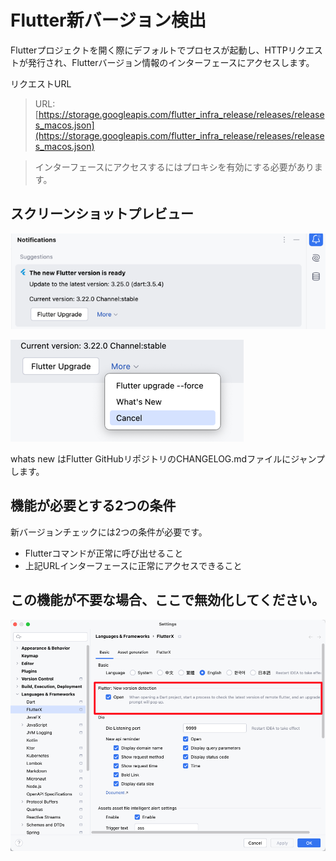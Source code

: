 # Flutter新バージョン検出


Flutterプロジェクトを開く際にデフォルトでプロセスが起動し、HTTPリクエストが発行され、Flutterバージョン情報のインターフェースにアクセスします。


リクエストURL

> URL: [https://storage.googleapis.com/flutter_infra_release/releases/releases_macos.json](https://storage.googleapis.com/flutter_infra_release/releases/releases_macos.json)


> インターフェースにアクセスするにはプロキシを有効にする必要があります。


## スクリーンショットプレビュー

![image_9.png](../../assets/images/image_9.png)

![image_10.png](../../assets/images/image_10.png)

whats new はFlutter GitHubリポジトリのCHANGELOG.mdファイルにジャンプします。

## 機能が必要とする2つの条件

新バージョンチェックには2つの条件が必要です。

* Flutterコマンドが正常に呼び出せること
* 上記URLインターフェースに正常にアクセスできること

## この機能が不要な場合、ここで無効化してください。

![image_8.png](../../assets/images/image_8.png)
